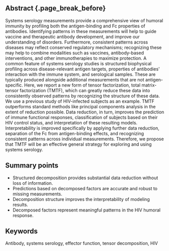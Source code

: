 ## Abstract {.page_break_before}

Systems serology measurements provide a comprehensive view of humoral immunity by profiling both the antigen-binding and Fc properties of antibodies. Identifying patterns in these measurements will help to guide vaccine and therapeutic antibody development, and improve our understanding of disorders. Furthermore, consistent patterns across diseases may reflect conserved regulatory mechanisms; recognizing these may help to combine modalities such as vaccines, antibody-based interventions, and other immunotherapies to maximize protection. A common feature of systems serology studies is structured biophysical profiling across disease-relevant antigen targets, properties of antibodies' interaction with the immune system, and serological samples. These are typically produced alongside additional measurements that are not antigen-specific. Here, we report a new form of tensor factorization, total matrix-tensor factorization (TMTF), which can greatly reduce these data into consistently observed patterns by recognizing the structure of these data. We use a previous study of HIV-infected subjects as an example. TMTF outperforms standard methods like principal components analysis in the extent of reduction possible. Data reduction, in turn, improves the prediction of immune functional responses, classification of subjects based on their HIV control status, and interpretation of these resulting models. Interpretability is improved specifically by applying further data reduction, separation of the Fc from antigen-binding effects, and recognizing consistent patterns across individual measurements. Therefore, we propose that TMTF will be an effective general strategy for exploring and using systems serology.

## Summary points

- Structured decomposition provides substantial data reduction without loss of information.
- Predictions based on decomposed factors are accurate and robust to missing measurements.
- Decomposition structure improves the interpretability of modeling results.
- Decomposed factors represent meaningful patterns in the HIV humoral response.

## Keywords

Antibody, systems serology, effector function, tensor decomposition, HIV
